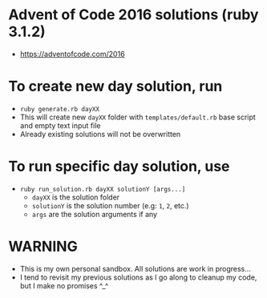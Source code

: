 # Advent of Code 2016 solutions (ruby 3.1.2)
- https://adventofcode.com/2016

# To create new day solution, run
  - `ruby generate.rb dayXX`
  - This will create new `dayXX` folder with `templates/default.rb` base script and empty text input file
  - Already existing solutions will not be overwritten

# To run specific day solution, use
  - `ruby run_solution.rb dayXX solutionY [args...]`
    - `dayXX` is the solution folder
    - `solutionY` is the solution number (e.g: `1`, `2`, etc.)
    - `args` are the solution arguments if any

# WARNING
  - This is my own personal sandbox. All solutions are work in progress...
  - I tend to revisit my previous solutions as I go along to cleanup my code, but I make no promises ^_^